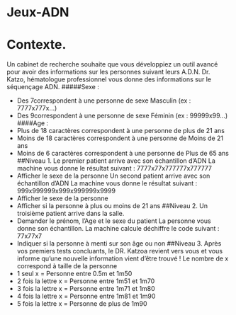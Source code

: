 # Jeux-ADN
# Contexte.
Un cabinet de recherche souhaite que vous développiez un outil
avancé pour avoir des informations sur les personnes suivant leurs
A.D.N.
Dr. Katzo, hématologue professionnel vous donne des
informations sur le séquençage ADN.
#####Sexe :
- Des 7correspondent à une personne de sexe Masculin (ex : 7777x777x…)
- Des 9correspondent à une personne de sexe Féminin (ex : 99999x99…)
####Age :
- Plus de 18 caractères correspondent à une personne de plus de 21 ans
- Moins de 18 caractères correspondent à une personne de Moins de 21 ans
- Moins de 6 caractères correspondent à une personne de Plus de 65 ans
##Niveau 1.
Le premier patient arrive avec son échantillon d’ADN
La machine vous donne le résultat suivant : 7777x77x777777x777777
- Afficher le sexe de la personne
Un second patient arrive avec son échantillon d’ADN
La machine vous donne le résultat suivant : 999x999999x999x999999x9999
- Afficher le sexe de la personne
- Afficher si la personne à plus ou moins de 21 ans
##Niveau 2.
Un troisième patient arrive dans la salle.
- Demander le prénom, l’Age et le sexe du patient
La personne vous donne son échantillon.
La machine calcule déchiffre le code suivant : 77x77x7
- Indiquer si la personne à menti sur son âge ou non
##Niveau 3.
Après vos premiers tests concluants, le DR. Katzoa revient vers vous et vous informe
qu’une nouvelle information vient d’être trouvé !
Le nombre de x correspond à taille de la personne
- 1 seul x = Personne entre 0.5m et 1m50
- 2 fois la lettre x = Personne entre 1m51 et 1m70
- 3 fois la lettre x = Personne entre 1m71 et 1m80
- 4 fois la lettre x = Personne entre 1m81 et 1m90
- 5 fois la lettre x = Personne de plus de 1m90